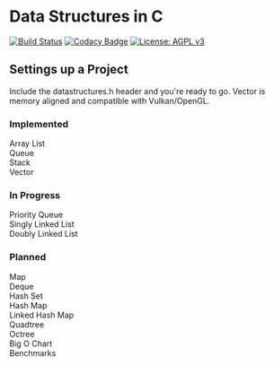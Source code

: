 # Data Structures in C

[![Build Status](https://travis-ci.org/Zalrioth/data-structures-in-c.svg?branch=master)](https://travis-ci.org/Zalrioth/data-structures-in-c)
[![Codacy Badge](https://api.codacy.com/project/badge/Grade/c41a5345402f4831a1f09af4f2961b74)](https://www.codacy.com/app/Zalrioth/data-structures-in-c?utm_source=github.com&amp;utm_medium=referral&amp;utm_content=Zalrioth/data-structures-in-c&amp;utm_campaign=Badge_Grade)
[![License: AGPL v3](https://img.shields.io/badge/License-AGPL%20v3-blue.svg)](https://www.gnu.org/licenses/agpl-3.0)

## Settings up a Project

Include the datastructures.h header and you're ready to go. Vector is memory aligned and compatible with Vulkan/OpenGL.

### Implemented

Array List<br/>
Queue<br/>
Stack<br/>
Vector<br/>

### In Progress

Priority Queue<br/>
Singly Linked List<br/>
Doubly Linked List<br/>

### Planned

Map<br/>
Deque<br/>
Hash Set<br/>
Hash Map<br/>
Linked Hash Map<br/>
Quadtree<br/>
Octree<br/>
Big O Chart<br/>
Benchmarks<br/>
